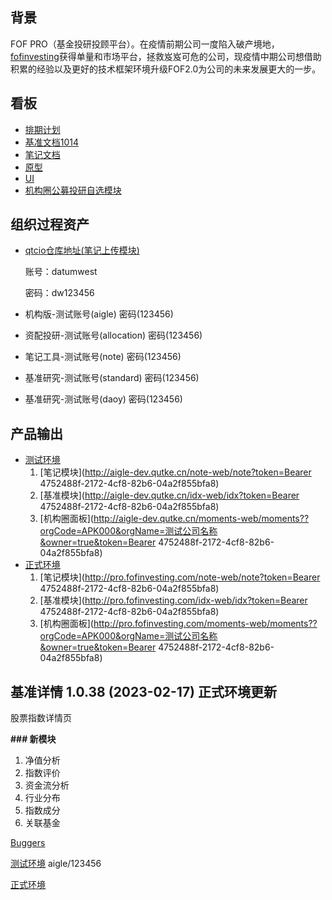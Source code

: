 

## 背景

FOF PRO（基金投研投顾平台）。在疫情前期公司一度陷入破产境地，[fofinvesting](https://fofinvesting.com/)获得单量和市场平台，拯救岌岌可危的公司，现疫情中期公司想借助积累的经验以及更好的技术框架环境升级FOF2.0为公司的未来发展更大的一步。



## 看板

- [排期计划](https://docs.qq.com/sheet/DZFlSSUh0VWF3ZU5Y?tab=BB08J2)
- [基准文档1014](https://docs.qq.com/doc/DQW5KSVpxaWd1bGNm)
- [笔记文档](https://docs.qq.com/doc/DQW5KSVpxaWd1bGNm)
- [原型](https://modao.cc/app/y6rNkZSqriuiqkwQagXU7#screen=sl9doc9xotavt0h)
- [UI](https://lanhuapp.com/web/#/item/project/detailDetach?pid=13ad84e7-9739-4cbc-a4f7-413130ad2f91&project_id=13ad84e7-9739-4cbc-a4f7-413130ad2f91&image_id=2b5b6b51-702c-4a4c-94cb-87b45868f4b3&fromEditor=true)
- [机构圈公募投研自选模块](https://www.apifox.cn/apidoc/shared-21c27ceb-4485-4241-af9b-618473d9ce4f)



## 组织过程资产

- [qtcio仓库地址(笔记上传模块)](http://gogs.qtcio.com/)

  账号：datumwest

  密码：dw123456

- 机构版-测试账号(aigle) 密码(123456)

- 资配投研-测试账号(allocation) 密码(123456)

- 笔记工具-测试账号(note) 密码(123456)

- 基准研究-测试账号(standard) 密码(123456)

- 基准研究-测试账号(daoy) 密码(123456)

  
  
  

## 产品输出

- [测试环境](http://aigle-dev.qutke.cn/)
  1. [笔记模块](http://aigle-dev.qutke.cn/note-web/note?token=Bearer 4752488f-2172-4cf8-82b6-04a2f855bfa8)
  2. [基准模块](http://aigle-dev.qutke.cn/idx-web/idx?token=Bearer 4752488f-2172-4cf8-82b6-04a2f855bfa8)
  3. [机构圈面板](http://aigle-dev.qutke.cn/moments-web/moments??orgCode=APK000&orgName=测试公司名称&owner=true&token=Bearer 4752488f-2172-4cf8-82b6-04a2f855bfa8)
- [正式环境](http://pro.fofinvesting.com)
  1. [笔记模块](http://pro.fofinvesting.com/note-web/note?token=Bearer 4752488f-2172-4cf8-82b6-04a2f855bfa8)
  2. [基准模块](http://pro.fofinvesting.com/idx-web/idx?token=Bearer 4752488f-2172-4cf8-82b6-04a2f855bfa8)
  3. [机构圈面板](http://pro.fofinvesting.com/moments-web/moments??orgCode=APK000&orgName=测试公司名称&owner=true&token=Bearer 4752488f-2172-4cf8-82b6-04a2f855bfa8)





## 基准详情 **1.0.38 (2023-02-17)** 正式环境更新

股票指数详情页



**### 新模块**

1. 净值分析
2. 指数评价
3. 资金流分析
4. 行业分布
5. 指数成分
6. 关联基金

[Buggers](https://docs.qq.com/sheet/DZFN1VVNUcVBIVnp0?tab=vk5l6p)

[测试环境](http://aigle-dev.qutke.cn/workbench/standard)
aigle/123456

[正式环境](https://pro.fofinvesting.com/workbench/standard)







